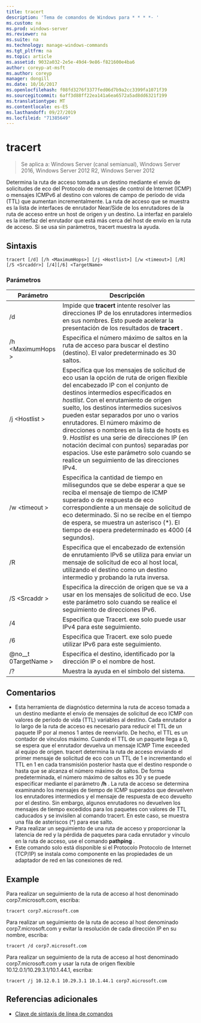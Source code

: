 ```yaml
---
title: tracert
description: 'Tema de comandos de Windows para * * * *- '
ms.custom: na
ms.prod: windows-server
ms.reviewer: na
ms.suite: na
ms.technology: manage-windows-commands
ms.tgt_pltfrm: na
ms.topic: article
ms.assetid: 9032a032-2e5e-49d4-9e86-f821600e4ba6
author: coreyp-at-msft
ms.author: coreyp
manager: dongill
ms.date: 10/16/2017
ms.openlocfilehash: f08fd3276f3377fed06d7b9a2cc3399fa1071f39
ms.sourcegitcommit: 6aff3d88ff22ea141a6ea6572a5ad8dd6321f199
ms.translationtype: MT
ms.contentlocale: es-ES
ms.lasthandoff: 09/27/2019
ms.locfileid: "71385649"
---
```

# <a name="tracert"></a>tracert

>Se aplica a: Windows Server (canal semianual), Windows Server 2016, Windows Server 2012 R2, Windows Server 2012

Determina la ruta de acceso tomada a un destino mediante el envío de solicitudes de eco del Protocolo de mensajes de control de Internet (ICMP) o mensajes ICMPv6 al destino con valores de campo de período de vida (TTL) que aumentan incrementalmente. La ruta de acceso que se muestra es la lista de interfaces de enrutador Near/Side de los enrutadores de la ruta de acceso entre un host de origen y un destino. La interfaz en paralelo es la interfaz del enrutador que está más cerca del host de envío en la ruta de acceso. Si se usa sin parámetros, tracert muestra la ayuda.   

## <a name="syntax"></a>Sintaxis  
```  
tracert [/d] [/h <MaximumHops>] [/j <Hostlist>] [/w <timeout>] [/R] [/S <Srcaddr>] [/4][/6] <TargetName>  
```  
### <a name="parameters"></a>Parámetros  
|Parámetro|Descripción|  
|-------|--------|  
|/d|Impide que **tracert** intente resolver las direcciones IP de los enrutadores intermedios en sus nombres. Esto puede acelerar la presentación de los resultados de **tracert** .|  
|/h \<MaximumHops >|Especifica el número máximo de saltos en la ruta de acceso para buscar el destino (destino). El valor predeterminado es 30 saltos.|  
|/j \<Hostlist >|Especifica que los mensajes de solicitud de eco usan la opción de ruta de origen flexible del encabezado IP con el conjunto de destinos intermedios especificados en *hostlist*. Con el enrutamiento de origen suelto, los destinos intermedios sucesivos pueden estar separados por uno o varios enrutadores. El número máximo de direcciones o nombres en la lista de hosts es 9. *Hostlist* es una serie de direcciones IP (en notación decimal con puntos) separadas por espacios. Use este parámetro solo cuando se realice un seguimiento de las direcciones IPv4.|  
|/w \<timeout >|Especifica la cantidad de tiempo en milisegundos que se debe esperar a que se reciba el mensaje de tiempo de ICMP superado o de respuesta de eco correspondiente a un mensaje de solicitud de eco determinado. Si no se recibe en el tiempo de espera, se muestra un asterisco (*). El tiempo de espera predeterminado es 4000 (4 segundos).|  
|/R|Especifica que el encabezado de extensión de enrutamiento IPv6 se utiliza para enviar un mensaje de solicitud de eco al host local, utilizando el destino como un destino intermedio y probando la ruta inversa.|  
|/S \<Srcaddr >|Especifica la dirección de origen que se va a usar en los mensajes de solicitud de eco. Use este parámetro solo cuando se realice el seguimiento de direcciones IPv6.|  
|/4|Especifica que Tracert. exe solo puede usar IPv4 para este seguimiento.|  
|/6|Especifica que Tracert. exe solo puede utilizar IPv6 para este seguimiento.|  
|@no__t 0TargetName >|Especifica el destino, identificado por la dirección IP o el nombre de host.|  
|/?|Muestra la ayuda en el símbolo del sistema.|  

## <a name="remarks"></a>Comentarios  
-   Esta herramienta de diagnóstico determina la ruta de acceso tomada a un destino mediante el envío de mensajes de solicitud de eco ICMP con valores de período de vida (TTL) variables al destino. Cada enrutador a lo largo de la ruta de acceso es necesario para reducir el TTL de un paquete IP por al menos 1 antes de reenviarlo. De hecho, el TTL es un contador de vínculos máximo. Cuando el TTL de un paquete llega a 0, se espera que el enrutador devuelva un mensaje ICMP Time exceeded al equipo de origen. tracert determina la ruta de acceso enviando el primer mensaje de solicitud de eco con un TTL de 1 e incrementando el TTL en 1 en cada transmisión posterior hasta que el destino responde o hasta que se alcanza el número máximo de saltos. De forma predeterminada, el número máximo de saltos es 30 y se puede especificar mediante el parámetro **/h** . La ruta de acceso se determina examinando los mensajes de tiempo de ICMP superados que devuelven los enrutadores intermedios y el mensaje de respuesta de eco devuelto por el destino. Sin embargo, algunos enrutadores no devuelven los mensajes de tiempo excedidos para los paquetes con valores de TTL caducados y se invisilen al comando tracert. En este caso, se muestra una fila de asteriscos (*) para ese salto.  
-   Para realizar un seguimiento de una ruta de acceso y proporcionar la latencia de red y la pérdida de paquetes para cada enrutador y vínculo en la ruta de acceso, use el comando **pathping** .  
-   Este comando solo está disponible si el Protocolo Protocolo de Internet (TCP/IP) se instala como componente en las propiedades de un adaptador de red en las conexiones de red.  

## <a name="BKMK_Examples"></a>Example  
Para realizar un seguimiento de la ruta de acceso al host denominado corp7.microsoft.com, escriba:  
```  
tracert corp7.microsoft.com  
```  
Para realizar un seguimiento de la ruta de acceso al host denominado corp7.microsoft.com y evitar la resolución de cada dirección IP en su nombre, escriba:  
```  
tracert /d corp7.microsoft.com  
```  
Para realizar un seguimiento de la ruta de acceso al host denominado corp7.microsoft.com y usar la ruta de origen flexible 10.12.0.1/10.29.3.1/10.1.44.1, escriba:  
```  
tracert /j 10.12.0.1 10.29.3.1 10.1.44.1 corp7.microsoft.com  
```  
## <a name="additional-references"></a>Referencias adicionales  
-   [Clave de sintaxis de línea de comandos](command-line-syntax-key.md)  
